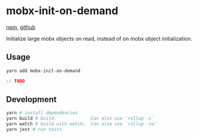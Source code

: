 # mobx-init-on-demand

[npm](https://www.npmjs.com/package/mobx-init-on-demand), [github](https://github.com/Adjective-Object/mobx-init-on-demand)

Initialize large mobx objects on read, instead of on mobx object initialization.

## Usage

`yarn add mobx-init-on-demand`

```js
// TODO
```

## Development

```sh
yarn # install dependencies
yarn build # build.             Can also use `rollup -c`
yarn watch # build with watch.  Can also use `rollup -cw`
yarn jest # run tests
```
